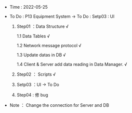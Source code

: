 - Time : 2022-05-25

- To Do : P13 Equipment System -> To Do : Setp03 : UI
 
    1. Step01 ：Data Structure √

        1.1 Data Tables √

        1.2 Network message protocol √

        1.3 Update datas in DB √

        1.4 Client & Server add data reading in Data Manager. √

    2. Step02 ： Scripts √

    3. Setp03 ：UI -> To Do 

    4. Step04 : 修 bug 

- Note ： Change the connection for Server and DB
